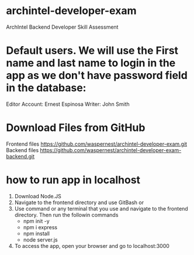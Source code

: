 # archintel-developer-exam
ArchIntel Backend Developer Skill Assessment

# Default users. We will use the First name and last name to login in the app as we don't have password field in the database:
Editor Account: Ernest Espinosa
Writer: John Smith

# Download Files from GitHub
Frontend files https://github.com/waspernest/archintel-developer-exam.git
Backend files https://github.com/waspernest/archintel-developer-exam-backend.git

# how to run app in localhost
1. Download Node.JS
2. Navigate to the frontend directory and use GitBash or
3. Use command or any terminal that you use and navigate to the frontend directory. Then run the followin commands
	- npm init -y
	- npm i express
	- npm install
	- node server.js
4. To access the app, open your browser and go to localhost:3000